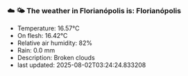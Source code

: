 ### ☁️ 🌤️  The weather in Florianópolis is: Florianópolis

- Temperature: 16.57°C
- On flesh: 16.42°C
- Relative air humidity: 82%
- Rain: 0.0 mm
- Description: Broken clouds
- last updated: 2025-08-02T03:24:24.833208
